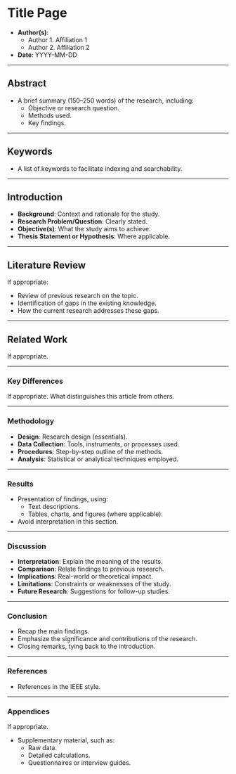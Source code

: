 # **Title Page**

- **Author(s)**:
    - Author 1. Affiliation 1
    - Author 2. Affiliation 2
- **Date**: YYYY-MM-DD

---
## **Abstract**
- A brief summary (150–250 words) of the research, including:
  - Objective or research question.
  - Methods used.
  - Key findings.

---
## **Keywords**
- A list of keywords to facilitate indexing and searchability.

---
## **Introduction**
- **Background**: Context and rationale for the study.
- **Research Problem/Question**: Clearly stated.
- **Objective(s)**: What the study aims to achieve.
- **Thesis Statement or Hypothesis**: Where applicable.

---
## **Literature Review**

If appropriate:
- Review of previous research on the topic.
- Identification of gaps in the existing knowledge.
- How the current research addresses these gaps.

---
## **Related Work**

If appropriate.

---
### **Key Differences**

If appropriate. What distinguishes this article from others.

---
### **Methodology**
- **Design**: Research design (essentials).
- **Data Collection**: Tools, instruments, or processes used.
- **Procedures**: Step-by-step outline of the methods.
- **Analysis**: Statistical or analytical techniques employed.

---
### **Results**
- Presentation of findings, using:
  - Text descriptions.
  - Tables, charts, and figures (where applicable).
- Avoid interpretation in this section.

---
### **Discussion**
- **Interpretation**: Explain the meaning of the results.
- **Comparison**: Relate findings to previous research.
- **Implications**: Real-world or theoretical impact.
- **Limitations**: Constraints or weaknesses of the study.
- **Future Research**: Suggestions for follow-up studies.

---
### **Conclusion**
- Recap the main findings.
- Emphasize the significance and contributions of the research.
- Closing remarks, tying back to the introduction.

---
### **References**
- References in the IEEE style.

---
### **Appendices**

If appropriate.

- Supplementary material, such as:
  - Raw data.
  - Detailed calculations.
  - Questionnaires or interview guides.